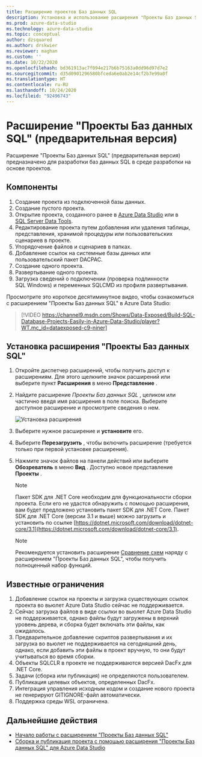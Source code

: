 ```yaml
---
title: Расширение проектов Баз данных SQL
description: Установка и использование расширения "Проекты Баз данных SQL" для Azure Data Studio.
ms.prod: azure-data-studio
ms.technology: azure-data-studio
ms.topic: conceptual
author: dzsquared
ms.author: drskwier
ms.reviewer: maghan
ms.custom: ''
ms.date: 10/22/2020
ms.openlocfilehash: bd361913ac7f094e217b6b75163a0dd96d97d7e2
ms.sourcegitcommit: d35d0901296580bfceda6e0ab2e14cf2b7e99a0f
ms.translationtype: HT
ms.contentlocale: ru-RU
ms.lasthandoff: 10/24/2020
ms.locfileid: "92496743"
---
```

# <a name="sql-database-projects-extension-preview"></a>Расширение "Проекты Баз данных SQL" (предварительная версия)

Расширение "Проекты Баз данных SQL" (предварительная версия) предназначено для разработки баз данных SQL в среде разработки на основе проектов. 


## <a name="features"></a>Компоненты

1. Создание проекта из подключенной базы данных.
2. Создание пустого проекта.
3. Открытие проекта, созданного ранее в [Azure Data Studio](sql-database-project-extension-getting-started.md) или в [SQL Server Data Tools](../../ssdt/sql-server-data-tools.md).
4. Редактирование проекта путем добавления или удаления таблицы, представления, хранимой процедуры или пользовательских сценариев в проекте.
5. Упорядочение файлов и сценариев в папках.
6. Добавление ссылок на системные базы данных или пользовательский пакет DACPAC.
7. Создание одного проекта.
8. Развертывание одного проекта.
9. Загрузка сведений о подключении (проверка подлинности SQL Windows) и переменных SQLCMD из профиля развертывания.

Просмотрите это короткое десятиминутное видео, чтобы ознакомиться с расширением "Проекты Баз данных SQL" в Azure Data Studio:

> [!VIDEO https://channel9.msdn.com/Shows/Data-Exposed/Build-SQL-Database-Projects-Easily-in-Azure-Data-Studio/player?WT.mc_id=dataexposed-c9-niner]

## <a name="install-the-sql-database-projects-extension"></a>Установка расширения "Проекты Баз данных SQL"

1. Откройте диспетчер расширений, чтобы получить доступ к расширениям.  Для этого щелкните значок расширений или выберите пункт **Расширения** в меню **Представление** .
2. Найдите расширение *Проекты Баз данных SQL* , целиком или частично введя имя расширения в поле поиска. Выберите доступное расширение и просмотрите сведения о нем.

   ![Установка расширения](media/sql-database-projects-extension/install-database-projects.png)

3. Выберите нужное расширение и **установите** его.
4. Выберите **Перезагрузить** , чтобы включить расширение (требуется только при первой установке расширения).
5. Нажмите значок файлов на панели действий или выберите **Обозреватель** в меню **Вид** . Доступно новое представление **Проекты** .

   > [!NOTE]
   > Пакет SDK для .NET Core необходим для функциональности сборки проекта. Если его не удастся обнаружить с помощью расширения, вам будет предложено установить пакет SDK для .NET Core.  Пакет SDK для .NET Core (версии 3.1 и выше) можно загрузить и установить по ссылке [https://dotnet.microsoft.com/download/dotnet-core/3.1](https://dotnet.microsoft.com/download/dotnet-core/3.1).

   > [!NOTE]
   > Рекомендуется установить расширение [Сравнение схем](schema-compare-extension.md) наряду с расширением "Проекты Баз данных SQL", чтобы получить полноценный набор функций.

## <a name="known-limitations"></a>Известные ограничения

1. Добавление ссылок на проекты и загрузка существующих ссылок проекта во вьюлет Azure Data Studio сейчас не поддерживается.
2. Сейчас загрузка файлов в виде ссылки во вьюлет Azure Data Studio не поддерживается, однако файлы будут загружены в верхний уровень дерева, и сборка будет включать эти файлы, как ожидалось.
3. Предварительное добавление скриптов развертывания и их загрузка во вьюлет не поддерживается на сегодняшний день, однако, если добавить эти файлы в проект вручную, то они будут учитываться во время сборки.
4. Объекты SQLCLR в проекте не поддерживаются версией DacFx для .NET Core.
5. Задачи (сборка или публикация) не определяются пользователем.
6. Публикация целевых объектов, определенных DacFx.
7. Интеграция управления исходным кодом и создание нового проекта не генерируют GITIGNORE-файл автоматически.
8. Поддержка среды WSL ограничена.

## <a name="next-steps"></a>Дальнейшие действия

- [Начало работы с расширением "Проекты Баз данных SQL"](sql-database-project-extension-getting-started.md)
- [Сборка и публикация проекта с помощью расширения "Проекты Баз данных SQL" для Azure Data Studio](sql-database-project-extension-build.md)
